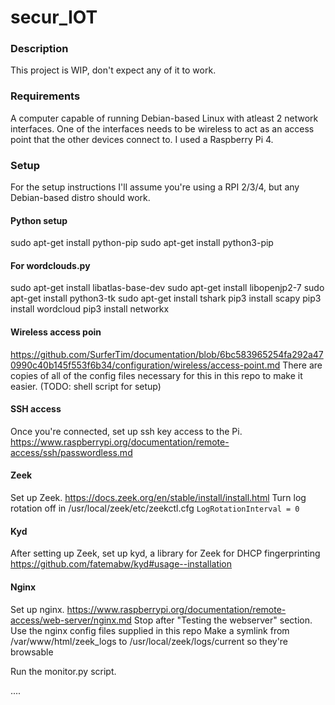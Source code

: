 # secur_IOT

### Description

This project is WIP, don't expect any of it to work.

### Requirements

A computer capable of running Debian-based Linux with atleast 2 network interfaces.
One of the interfaces needs to be wireless to act as an access point that the other devices connect to.
I used a Raspberry Pi 4.

### Setup

For the setup instructions I'll assume you're using a RPI 2/3/4, but any Debian-based distro should work.

#### Python setup
sudo apt-get install python-pip
sudo apt-get install python3-pip

#### For wordclouds.py
sudo apt-get install libatlas-base-dev
sudo apt-get install libopenjp2-7
sudo apt-get install python3-tk 
sudo apt-get install tshark
pip3 install scapy
pip3 install wordcloud
pip3 install networkx


#### Wireless access poin
https://github.com/SurferTim/documentation/blob/6bc583965254fa292a470990c40b145f553f6b34/configuration/wireless/access-point.md
There are copies of all of the config files necessary for this in this repo to make it easier.
(TODO: shell script for setup)

#### SSH access
Once you're connected, set up ssh key access to the Pi.
https://www.raspberrypi.org/documentation/remote-access/ssh/passwordless.md

#### Zeek
Set up Zeek.
https://docs.zeek.org/en/stable/install/install.html
Turn log rotation off in /usr/local/zeek/etc/zeekctl.cfg
`LogRotationInterval = 0`

#### Kyd
After setting up Zeek, set up kyd, a library for Zeek for DHCP fingerprinting
https://github.com/fatemabw/kyd#usage--installation

#### Nginx
Set up nginx.
https://www.raspberrypi.org/documentation/remote-access/web-server/nginx.md
Stop after "Testing the webserver" section.
Use the nginx config files supplied in this repo
Make a symlink from /var/www/html/zeek_logs to /usr/local/zeek/logs/current so they're browsable

Run the monitor.py script.

....
